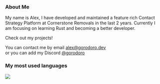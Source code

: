 ### About Me
My name is Alex, I have developed and maintained a feature rich Contact Strategy Platform at Cornerstone Removals in the last 2 years. Currently I am focusing on learning Rust and becoming a better developer.

Check out my projects!

You can contact me by email <alex@gorodoro.dev>  
or you can add my Discord [@gorodoro](https://discordapp.com/users/789236759867031553)

### My most used languages
  <img align="center" src="https://github-readme-stats.vercel.app/api/top-langs/?username=xelox&count_private=true&show_icons=true&theme=dark&layout=compact" />

